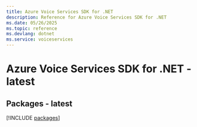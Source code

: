 ```yaml
---
title: Azure Voice Services SDK for .NET
description: Reference for Azure Voice Services SDK for .NET
ms.date: 05/26/2025
ms.topic: reference
ms.devlang: dotnet
ms.service: voiceservices
---
```

# Azure Voice Services SDK for .NET - latest
## Packages - latest
[!INCLUDE [packages](voice-services-index.md)]